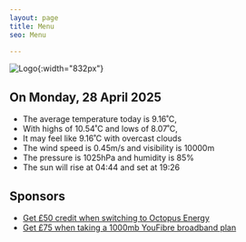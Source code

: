 ```yaml
---
layout: page
title: Menu
seo: Menu

---
```


![Logo](/images/logo.jpg){:width="832px"}

<!-- weather_marker starts -->
## On Monday, 28 April 2025

- The average temperature today is 9.16˚C,
- With highs of 10.54˚C and lows of 8.07˚C,
- It may feel like 9.16˚C with overcast clouds
- The wind speed is 0.45m/s and visibility is 10000m
- The pressure is 1025hPa and humidity is 85%
- The sun will rise at 04:44 and set at 19:26

<!-- weather_marker ends -->

## Sponsors

- [Get £50 credit when switching to Octopus Energy](https://bit.ly/3oD1nnS)
- [Get £75 when taking a 1000mb YouFibre broadband plan](https://aklam.io/91zWhU?)
